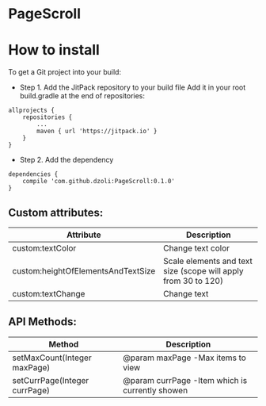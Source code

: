 # PageScroll

# How to install
To get a Git project into your build: 
- Step 1. Add the JitPack repository to your build file
Add it in your root build.gradle at the end of repositories: </br>
```
allprojects {
	repositories {
		...
		maven { url 'https://jitpack.io' }
	}
}
```
  
- Step 2. Add the dependency </br>
```
dependencies {
	compile 'com.github.dzoli:PageScroll:0.1.0'
}	
```
	  
## Custom attributes:

| Attribute  | Description |
| ------------- | ------------- |
| custom:textColor  | Change text color  |
| custom:heightOfElementsAndTextSize  | Scale elements and text size (scope will apply from 30 to 120)  |
| custom:textChange  | Change text  |

## API Methods:

| Method  | Description |
| ------------- | ------------- |
| setMaxCount(Integer maxPage)  | @param maxPage  -Max items to view  |
| setCurrPage(Integer currPage)  | @param currPage -Item which is currently showen  |
	  
